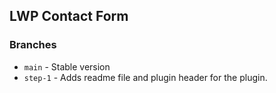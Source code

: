## LWP Contact Form

### Branches
- `main` - Stable version
- `step-1` - Adds readme file and plugin header for the plugin.